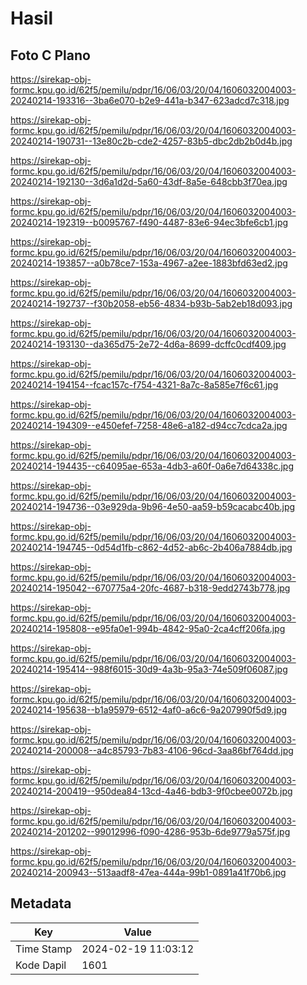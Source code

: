 # Hasil

## Foto C Plano

https://sirekap-obj-formc.kpu.go.id/62f5/pemilu/pdpr/16/06/03/20/04/1606032004003-20240214-193316--3ba6e070-b2e9-441a-b347-623adcd7c318.jpg

https://sirekap-obj-formc.kpu.go.id/62f5/pemilu/pdpr/16/06/03/20/04/1606032004003-20240214-190731--13e80c2b-cde2-4257-83b5-dbc2db2b0d4b.jpg

https://sirekap-obj-formc.kpu.go.id/62f5/pemilu/pdpr/16/06/03/20/04/1606032004003-20240214-192130--3d6a1d2d-5a60-43df-8a5e-648cbb3f70ea.jpg

https://sirekap-obj-formc.kpu.go.id/62f5/pemilu/pdpr/16/06/03/20/04/1606032004003-20240214-192319--b0095767-f490-4487-83e6-94ec3bfe6cb1.jpg

https://sirekap-obj-formc.kpu.go.id/62f5/pemilu/pdpr/16/06/03/20/04/1606032004003-20240214-193857--a0b78ce7-153a-4967-a2ee-1883bfd63ed2.jpg

https://sirekap-obj-formc.kpu.go.id/62f5/pemilu/pdpr/16/06/03/20/04/1606032004003-20240214-192737--f30b2058-eb56-4834-b93b-5ab2eb18d093.jpg

https://sirekap-obj-formc.kpu.go.id/62f5/pemilu/pdpr/16/06/03/20/04/1606032004003-20240214-193130--da365d75-2e72-4d6a-8699-dcffc0cdf409.jpg

https://sirekap-obj-formc.kpu.go.id/62f5/pemilu/pdpr/16/06/03/20/04/1606032004003-20240214-194154--fcac157c-f754-4321-8a7c-8a585e7f6c61.jpg

https://sirekap-obj-formc.kpu.go.id/62f5/pemilu/pdpr/16/06/03/20/04/1606032004003-20240214-194309--e450efef-7258-48e6-a182-d94cc7cdca2a.jpg

https://sirekap-obj-formc.kpu.go.id/62f5/pemilu/pdpr/16/06/03/20/04/1606032004003-20240214-194435--c64095ae-653a-4db3-a60f-0a6e7d64338c.jpg

https://sirekap-obj-formc.kpu.go.id/62f5/pemilu/pdpr/16/06/03/20/04/1606032004003-20240214-194736--03e929da-9b96-4e50-aa59-b59cacabc40b.jpg

https://sirekap-obj-formc.kpu.go.id/62f5/pemilu/pdpr/16/06/03/20/04/1606032004003-20240214-194745--0d54d1fb-c862-4d52-ab6c-2b406a7884db.jpg

https://sirekap-obj-formc.kpu.go.id/62f5/pemilu/pdpr/16/06/03/20/04/1606032004003-20240214-195042--670775a4-20fc-4687-b318-9edd2743b778.jpg

https://sirekap-obj-formc.kpu.go.id/62f5/pemilu/pdpr/16/06/03/20/04/1606032004003-20240214-195808--e95fa0e1-994b-4842-95a0-2ca4cff206fa.jpg

https://sirekap-obj-formc.kpu.go.id/62f5/pemilu/pdpr/16/06/03/20/04/1606032004003-20240214-195414--988f6015-30d9-4a3b-95a3-74e509f06087.jpg

https://sirekap-obj-formc.kpu.go.id/62f5/pemilu/pdpr/16/06/03/20/04/1606032004003-20240214-195638--b1a95979-6512-4af0-a6c6-9a207990f5d9.jpg

https://sirekap-obj-formc.kpu.go.id/62f5/pemilu/pdpr/16/06/03/20/04/1606032004003-20240214-200008--a4c85793-7b83-4106-96cd-3aa86bf764dd.jpg

https://sirekap-obj-formc.kpu.go.id/62f5/pemilu/pdpr/16/06/03/20/04/1606032004003-20240214-200419--950dea84-13cd-4a46-bdb3-9f0cbee0072b.jpg

https://sirekap-obj-formc.kpu.go.id/62f5/pemilu/pdpr/16/06/03/20/04/1606032004003-20240214-201202--99012996-f090-4286-953b-6de9779a575f.jpg

https://sirekap-obj-formc.kpu.go.id/62f5/pemilu/pdpr/16/06/03/20/04/1606032004003-20240214-200943--513aadf8-47ea-444a-99b1-0891a41f70b6.jpg


## Metadata

| Key        | Value               |
| ---------- | ------------------- |
| Time Stamp | 2024-02-19 11:03:12 |
| Kode Dapil | 1601                |



